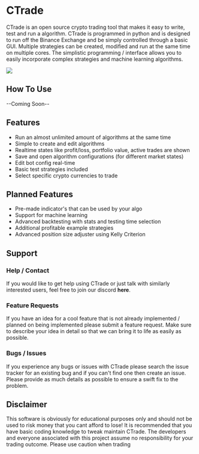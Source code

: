 # CTrade

CTrade is an open source crypto trading tool that makes it easy to write, test and run a algorithm. CTrade is programmed in python and is designed to run off the Binance Exchange and be simply controlled through a basic GUI. Multiple strategies can be created, modified and run at the same time on multiple cores. The simplistic programming / interface allows you to easily incorporate complex strategies and machine learning algorithms.

<img src="https://i.imgur.com/mgYrFgI.png"/>

## How To Use
--Coming Soon--

## Features

 - Run an almost unlimited amount of algorithms at the same time
 - Simple to create and edit algorithms
 - Realtime states like profit/loss, portfolio value, active trades are shown
 - Save and open algorithm configurations (for different market states)
 - Edit bot config real-time
 - Basic test strategies included
 - Select specific crypto currencies to trade

## Planned Features

 - Pre-made indicator's that can be used by your algo
 - Support for machine learning
 - Advanced backtesting with stats and testing time selection
 - Additional profitable example strategies
 - Advanced position size adjuster using Kelly Criterion

## Support
### Help / Contact
If you would like to get help using CTrade or just talk with similarly interested users, feel free to join our discord **here**. 
### Feature Requests
If you have an idea for a cool feature that is not already implemented / planned on being implemented please submit a feature request. Make sure to describe your idea in detail so that we can bring it to life as easily as possible.
### Bugs / Issues
If you experience any bugs or issues with CTrade please search the issue tracker for an existing bug and if you can't find one then create an issue. Please provide as much details as possible to ensure a swift fix to the problem.

## Disclaimer

This software is obviously for educational purposes only and should not be used to risk money that you cant afford to lose! It is recommended that you have basic coding knowledge to tweak maintain CTrade.
The developers and everyone associated with this project assume no responsibility for your trading outcome. Please use caution when trading

